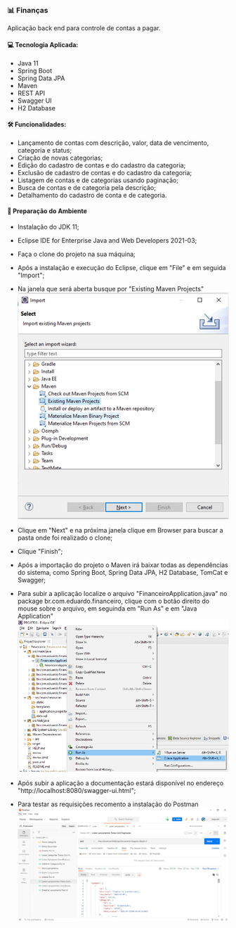 ### 📊 Finanças 

Aplicação back end para controle de contas a pagar.

#### 💻 Tecnologia Aplicada:

- Java 11
- Spring Boot
- Spring Data JPA
- Maven
- REST API
- Swagger UI
- H2 Database

#### 🛠 Funcionalidades:

- Lançamento de contas com descrição, valor, data de vencimento, categoria e status;
- Criação de novas categorias;
- Edição do cadastro de contas e do cadastro da categoria;
- Exclusão de cadastro de contas e do cadastro da categoria;
- Listagem de contas e de categorias usando paginação;
- Busca de contas e de categoria pela descrição;
- Detalhamento do cadastro de conta e de categoria.

#### 🚀 Preparação do Ambiente

- Instalação do JDK 11;
- Eclipse IDE for Enterprise Java and Web Developers 2021-03;
- Faça o clone do projeto na sua máquina;
- Após a instalação e execução do Eclipse, clique em "File" e em seguida "Import";
- Na janela que será aberta busque por "Existing Maven Projects" <br>
![image-20210722195219703](https://github.com/eduardodcs/Financeiro/blob/main/readme-img/image-20210722195219703.png) <br>

- Clique em "Next" e na próxima janela clique em Browser para buscar a pasta onde foi realizado o clone;
- Clique "Finish";
- Após a importação do projeto o Maven irá baixar todas as dependências do sistema, como Spring Boot, Spring Data JPA, H2 Database, TomCat e Swagger;
- Para subir a aplicação localize o arquivo "FinanceiroApplication.java" no package br.com.eduardo.financeiro, clique com o botão direito do mouse sobre o arquivo, em seguinda em "Run As" e em "Java Application" <br>
![image-20210722195943788](https://github.com/eduardodcs/Financeiro/blob/main/readme-img/image-20210722195943788.png?raw=true) <br>

- Após subir a aplicação a documentação estará disponível no endereço "http://localhost:8080/swagger-ui.html";
- Para testar as requisições recomento a instalação do Postman <br>
![image-20210722200558663](https://github.com/eduardodcs/Financeiro/blob/main/readme-img/image-20210722200558663.png?raw=true)







